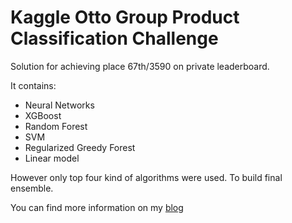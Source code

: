 # Kaggle Otto Group Product Classification Challenge

Solution for achieving place 67th/3590 on private leaderboard.

It contains:
* Neural Networks
* XGBoost
* Random Forest
* SVM
* Regularized Greedy Forest
* Linear model

However only top four kind of algorithms were used. To build final ensemble.

You can find more information on my [blog](http://blog.aicry.com/kaggle-otto-group-product-classification-challenge/)
